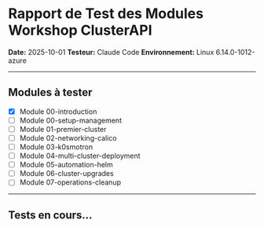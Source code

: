 # Rapport de Test des Modules Workshop ClusterAPI

**Date:** 2025-10-01
**Testeur:** Claude Code
**Environnement:** Linux 6.14.0-1012-azure

---

## Modules à tester

- [x] Module 00-introduction
- [ ] Module 00-setup-management
- [ ] Module 01-premier-cluster
- [ ] Module 02-networking-calico
- [ ] Module 03-k0smotron
- [ ] Module 04-multi-cluster-deployment
- [ ] Module 05-automation-helm
- [ ] Module 06-cluster-upgrades
- [ ] Module 07-operations-cleanup

---

## Tests en cours...

